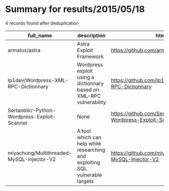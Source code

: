 
# Summary for results/2015/05/18
    
4 records found after deduplication

| full_name | description | html_url | matched_list | matched_count | pushed_at | size | stargazers_count | language | forks_count |
|----------------------------------------------|-------------------------------------------------------------------------------|-----------------------------------------------------------------|----------------|-----------------|---------------------------|--------|--------------------|------------|---------------|
| armalux/astra | Astra Exploit Framework | https://github.com/armalux/astra | ['exploit'] | 1 | 2015-05-18 02:14:56+00:00 | 388 | 2 | Python | 16 |
| lp1dev/Wordpress-XML-RPC-Dictionnary | Wordpress exploit using a dictionnary based on XML-RPC vulnerability | https://github.com/lp1dev/Wordpress-XML-RPC-Dictionnary | ['exploit'] | 1 | 2015-05-18 16:10:48+00:00 | 2788 | 0 | Python | 0 |
| Sertanblir/-Python-Wordpress-Exploit-Scanner | None | https://github.com/Sertanblir/-Python-Wordpress-Exploit-Scanner | ['exploit'] | 1 | 2015-05-18 19:25:07+00:00 | 164 | 10 | Python | 15 |
| miyachung/Multithreaded-MySQL-Injector-V2 | A tool which can help while researching and exploiting SQL vulnerable targets | https://github.com/miyachung/Multithreaded-MySQL-Injector-V2 | ['exploit'] | 1 | 2015-05-18 19:29:48+00:00 | 108 | 2 | PHP | 0 |
